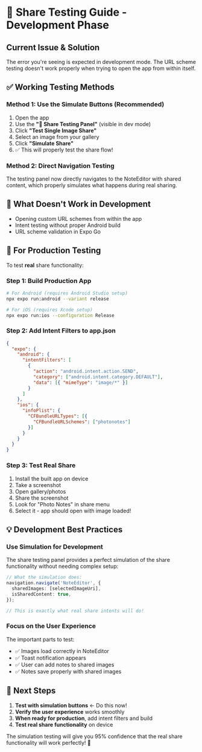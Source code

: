 # 🧪 Share Testing Guide - Development Phase

## Current Issue & Solution

The error you're seeing is expected in development mode. The URL scheme testing doesn't work properly when trying to open the app from within itself.

## ✅ Working Testing Methods

### **Method 1: Use the Simulate Buttons (Recommended)**
1. Open the app
2. Use the **"🧪 Share Testing Panel"** (visible in dev mode)
3. Click **"Test Single Image Share"**
4. Select an image from your gallery
5. Click **"Simulate Share"** 
6. ✅ This will properly test the share flow!

### **Method 2: Direct Navigation Testing**
The testing panel now directly navigates to the NoteEditor with shared content, which properly simulates what happens during real sharing.

## 🚫 What Doesn't Work in Development

- Opening custom URL schemes from within the app
- Intent testing without proper Android build
- URL scheme validation in Expo Go

## 🚀 For Production Testing

To test **real** share functionality:

### **Step 1: Build Production App**
```bash
# For Android (requires Android Studio setup)
npx expo run:android --variant release

# For iOS (requires Xcode setup)  
npx expo run:ios --configuration Release
```

### **Step 2: Add Intent Filters to app.json**
```json
{
  "expo": {
    "android": {
      "intentFilters": [
        {
          "action": "android.intent.action.SEND",
          "category": ["android.intent.category.DEFAULT"],
          "data": [{ "mimeType": "image/*" }]
        }
      ]
    },
    "ios": {
      "infoPlist": {
        "CFBundleURLTypes": [{
          "CFBundleURLSchemes": ["photonotes"]
        }]
      }
    }
  }
}
```

### **Step 3: Test Real Share**
1. Install the built app on device
2. Take a screenshot
3. Open gallery/photos
4. Share the screenshot
5. Look for "Photo Notes" in share menu
6. Select it - app should open with image loaded!

## 💡 Development Best Practices

### **Use Simulation for Development**
The share testing panel provides a perfect simulation of the share functionality without needing complex setup:

```typescript
// What the simulation does:
navigation.navigate('NoteEditor', {
  sharedImages: [selectedImageUri],
  isSharedContent: true,
});

// This is exactly what real share intents will do!
```

### **Focus on the User Experience**
The important parts to test:
- ✅ Images load correctly in NoteEditor
- ✅ Toast notification appears
- ✅ User can add notes to shared images
- ✅ Notes save properly with shared images

## 🎯 Next Steps

1. **Test with simulation buttons** ← Do this now!
2. **Verify the user experience** works smoothly
3. **When ready for production**, add intent filters and build
4. **Test real share functionality** on device

The simulation testing will give you 95% confidence that the real share functionality will work perfectly! 🎉
